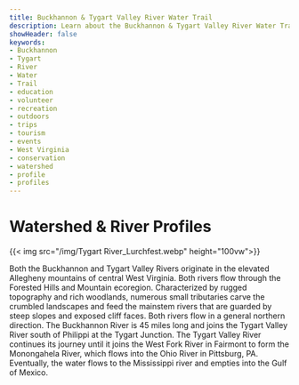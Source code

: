 ```yaml
---
title: Buckhannon & Tygart Valley River Water Trail
description: Learn about the Buckhannon & Tygart Valley River Water Trail watershed and river profiles.
showHeader: false
keywords:
- Buckhannon
- Tygart
- River
- Water
- Trail
- education
- volunteer
- recreation
- outdoors
- trips
- tourism
- events
- West Virginia
- conservation
- watershed
- profile
- profiles
---
```


# Watershed & River Profiles

{{< img src="/img/Tygart River_Lurchfest.webp" height="100vw">}}

Both the Buckhannon and Tygart Valley Rivers originate in the elevated Allegheny mountains of central West Virginia. Both rivers flow through the Forested Hills and Mountain ecoregion. Characterized by rugged topography and rich woodlands, numerous small tributaries carve the crumbled landscapes and feed the mainstem rivers that are guarded by steep slopes and exposed cliff faces. Both rivers flow in a general northern direction. The Buckhannon River is 45 miles long and joins the Tygart Valley River south of Philippi at the Tygart Junction. The Tygart Valley River continues its journey until it joins the West Fork River in Fairmont to form the Monongahela River, which flows into the Ohio River in Pittsburg, PA. Eventually, the water flows to the Mississippi river and empties into the Gulf of Mexico. 
